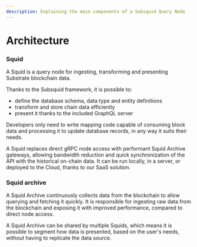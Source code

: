 ```yaml
---
description: Explaining the main components of a Subsquid Query Node
---
```


# Architecture

### Squid

A Squid is a query node for ingesting, transforming and presenting Substrate blockchain data.

Thanks to the Subsquid framework, it is possible to:

* define the database schema, data type and entity definitions
* transform and store chain data efficiently
* present it thanks to the included GraphQL server

Developers only need to write mapping code capable of consuming block data and processing it to update database records, in any way it suits their needs.

A Squid replaces direct gRPC node access with performant Squid Archive gateways, allowing bandwidth reduction and quick synchronization of the API with the historical on-chain data. It can be run locally, in a server, or deployed to the Cloud, thanks to our SaaS solution.

### Squid archive

A Squid Archive continuously collects data from the blockchain to allow querying and fetching it quickly. It is responsible for ingesting raw data from the blockchain and exposing it with improved performance, compared to direct node access.

A Squid Archive can be shared by multiple Squids, which means it is possible to segment how data is presented, based on the user's needs, without having to replicate the data source.
